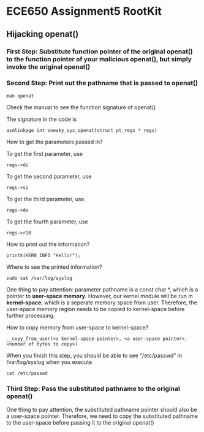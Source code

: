 # ECE650 Assignment5 RootKit
## Hijacking openat()
### First Step: Substitute function pointer of the original openat() to the function pointer of your malicious openat(), but simply invoke the original openat()
### Second Step: Print out the pathname that is passed to openat()
```
man openat
```
Check the manual to see the function signature of openat()

The signature in the code is
```
asmlinkage int sneaky_sys_openat(struct pt_regs * regs)
```
How to get the parameters passed in?

To get the first parameter, use
```
regs->di
```
To get the second parameter, use
```
regs->si
```
To get the third parameter, use
```
regs->dx
```
To get the fourth parameter, use
```
regs->r10
```

How to print out the information?
```
printk(KERN_INFO "Hello!");
```
Where to see the printed information?
```
sudo cat /var/log/syslog
```
One thing to pay attention: parameter pathname is a const char *, which is a pointer to **user-space memory**. However, our kernel module will be run in **kernel-space**, which is a seperate memory space from user. Therefore, the user-space memory region needs to be copied to kernel-space before further processing.

How to copy memory from user-space to kernel-space?
```
__copy_from_user(<a kernel-space pointer>, <a user-space pointer>, <number of bytes to copy>)
```
When you finish this step, you should be able to see "/etc/passwd" in /var/log/syslog when you execute
```
cat /etc/passwd
```
### Third Step: Pass the substituted pathname to the original openat()
One thing to pay attention, the substituted pathname pointer should also be a user-space pointer. Therefore, we need to copy the substituted pathname to the user-space before passing it to the original openat()

